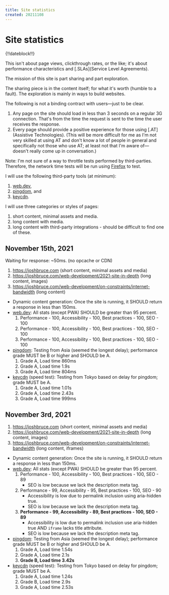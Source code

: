 ```yaml
---
title: Site statistics
created: 20211108
---
```


# Site statistics

{!!dateblock!!}

This isn't about page views, clickthrough rates, or the like; it's about performance characteristics and [.SLAs](Service Level Agreements).

The mission of this site is part sharing and part exploration.

The sharing piece is in the content itself; for what it's worth (humble to a fault). The exploration is mainly in ways to build websites.

The following is not a binding contract with users—just to be clear.

1. Any page on the site should load in less than 3 seconds on a regular 3G connection. That's from the time the request is sent to the time the user receives the response.
2. Every page should provide a positive experience for those using [.AT](Assistive Technologies). (This will be more difficult for me as I'm not very skilled at using AT and don't know a lot of people in general and specifically not those who use AT; at least not that I'm aware of—doesn't really come up in conversation.)

Note: I'm not sure of a way to throttle tests performed by third-parties. Therefore, the network time tests will be run using [Firefox](https://www.mozilla.org/en-US/firefox/new/) to test.

I will use the following third-party tools (at minimum):

1. [web.dev](https://web.dev/measure/),
2. [pingdom](https://tools.pingdom.com), and
3. [keycdn](https://tools.keycdn.com/speed).

I will use three categories or styles of pages:

1. short content, minimal assets and media.
2. long content with media.
3. long content with third-party integrations - should be difficult to find one of these.

## November 15th, 2021

Waiting for response: ~50ms. (no opcache or CDN)

1. https://joshbruce.com (short content, minimal assets and media)
2. https://joshbruce.com/web-development/2021-site-in-depth (long content, images)
3. https://joshbruce.com/web-development/on-constraints/internet-bandwidth (long content)

- Dynamic content generation: Once the site is running, it SHOULD return a response in less than 150ms.
- [web.dev](https://web.dev/measure/): All stats (except PWA) SHOULD be greater than 95 percent.
    1. Performance - 100, Accessibility - 100, Best practices - 100, SEO - 100
    2. Performance - 100, Accessibility - 100, Best practices - 100, SEO - 100
    3. Performance - 100, Accessibility - 100, Best practices - 100, SEO - 100
- [pingdom](https://tools.pingdom.com): Testing from Asia (seemed the longest delay); performance grade MUST be B or higher and SHOULD be A.
    1. Grade A, Load time 860ms
    2. Grade A, Load time 1.9s
    3. Grade A, Load time 804ms
- [keycdn](https://tools.keycdn.com/speed) (speed test): Testing from Tokyo based on delay for pingdom; grade MUST be A.
    1. Grade A, Load time 1.01s
    2. Grade A, Load time 2.43s
    3. Grade A, Load time 999ms

## November 3rd, 2021

1. https://joshbruce.com (short content, minimal assets and media)
2. https://joshbruce.com/web-development/2021-site-in-depth (long content, images)
3. https://joshbruce.com/web-development/on-constraints/internet-bandwidth (long content, iframes)

- Dynamic content generation: Once the site is running, it SHOULD return a response in less than 150ms.
- [web.dev](https://web.dev/measure/): All stats (except PWA) SHOULD be greater than 95 percent.
    1. Performance - 100, Accessibility - 100, Best practices - 100, SEO - 89
        - SEO is low because we lack the description meta tag.
    2. Performance - 99, Accessibility - 95, Best practices - 100, SEO - 90
        - Accessibility is low due to permalink inclusion using aria-hidden true.
        - SEO is low because we lack the description meta tag.
    3. **Performance - 99, Accessibility - 89, Best practices - 100, SEO - 89**
        - Accessibility is low due to permalink inclusion use aria-hidden true AND `iframe` lacks title attribute.
        - SEO is low because we lack the description meta tag.
- [pingdom](https://tools.pingdom.com): Testing from Asia (seemed the longest delay); performance grade MUST be B or higher and SHOULD be A.
    1. Grade A, Load time 1.54s
    2. Grade A, Load time 2.1s
    3. **Grade B, Load time 3.42s**
- [keycdn](https://tools.keycdn.com/speed) (speed test): Testing from Tokyo based on delay for pingdom; grade MUST be A.
    1. Grade A, Load time 1.24s
    2. Grade B, Load time 2.9s
    3. Grade A, Load time 2.53s
